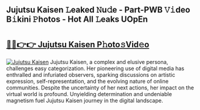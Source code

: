 ## Jujutsu Kaisen 𝙻eaked 𝙽u𝚍e - Part-PWB 𝚅𝚒deo B𝚒kini 𝙿hotos - Hot All 𝙻eaks UOpEn

# <h2><a href="http://ld7e97.urlbe.top/?page=Jujutsu+Kaisen">🔗🔗👉👉 Jujutsu Kaisen P𝚑oto𝚜Vid𝚎o</a></h2>

[![Jujutsu Kaisen](https://i.imgur.com/eBuTRDB.gif)](http://ld7e97.urlbe.top/?page=Jujutsu+Kaisen)
Jujutsu Kaisen, a complex and elusive persona, challenges easy categorization. Her pioneering use of digital media has enthralled and infuriated observers, sparking discussions on artistic expression, self-representation, and the evolving nature of online communities. Despite the uncertainty of her next actions, her impact on the virtual world is profound. Unyielding determination and undeniable magnetism fuel Jujutsu Kaisen journey in the digital landscape.
